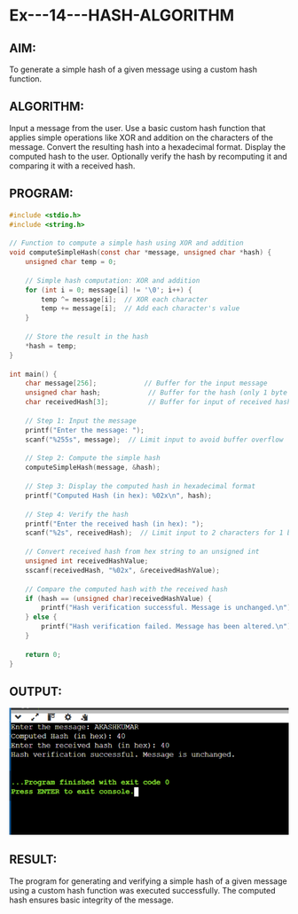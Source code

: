 # Ex---14---HASH-ALGORITHM
## AIM:
To generate a simple hash of a given message using a custom hash function.
## ALGORITHM:
Input a message from the user.
Use a basic custom hash function that applies simple operations like XOR and addition on the characters of the message.
Convert the resulting hash into a hexadecimal format. Display the computed hash to the user.
Optionally verify the hash by recomputing it and comparing it with a received hash.
## PROGRAM:
```c
#include <stdio.h>
#include <string.h>

// Function to compute a simple hash using XOR and addition
void computeSimpleHash(const char *message, unsigned char *hash) {
    unsigned char temp = 0;

    // Simple hash computation: XOR and addition
    for (int i = 0; message[i] != '\0'; i++) {
        temp ^= message[i];  // XOR each character
        temp += message[i];  // Add each character's value
    }

    // Store the result in the hash
    *hash = temp;
}

int main() {
    char message[256];            // Buffer for the input message
    unsigned char hash;            // Buffer for the hash (only 1 byte for simplicity)
    char receivedHash[3];          // Buffer for input of received hash (in hex format)

    // Step 1: Input the message
    printf("Enter the message: ");
    scanf("%255s", message);  // Limit input to avoid buffer overflow

    // Step 2: Compute the simple hash
    computeSimpleHash(message, &hash);

    // Step 3: Display the computed hash in hexadecimal format
    printf("Computed Hash (in hex): %02x\n", hash);

    // Step 4: Verify the hash
    printf("Enter the received hash (in hex): ");
    scanf("%2s", receivedHash);  // Limit input to 2 characters for 1 byte in hex

    // Convert received hash from hex string to an unsigned int
    unsigned int receivedHashValue;
    sscanf(receivedHash, "%02x", &receivedHashValue);

    // Compare the computed hash with the received hash
    if (hash == (unsigned char)receivedHashValue) {
        printf("Hash verification successful. Message is unchanged.\n");
    } else {
        printf("Hash verification failed. Message has been altered.\n");
    }

    return 0;
}

```

## OUTPUT:
![OUTPUT](<Screenshot 2024-11-04 094616.png>)
## RESULT:
The program for generating and verifying a simple hash of a given message using a custom hash function was executed successfully. The computed hash ensures basic integrity of the message.
